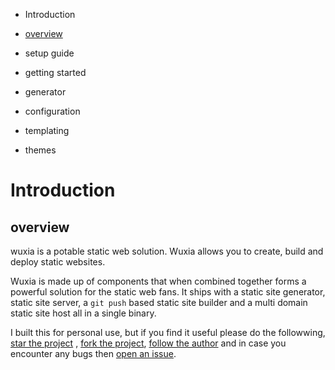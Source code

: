 - Introduction
 - [overview ](#overview)
 - setup guide
 - getting started

- generator
 - configuration
 - templating
 - themes

# Introduction

## overview
wuxia is a potable static web solution. Wuxia allows you to create, build and
deploy static websites.

Wuxia is made up of components that when combined together forms a powerful
solution for the static web fans. It ships with a static site generator, static
site server, a `git push` based static site builder and a multi domain static
site host all in a single binary.

I built this for personal use, but if you find it useful please do the
followwing, [star the project]() , [fork the project](), [follow the author]()
and in case you encounter any bugs then [open an issue]().
